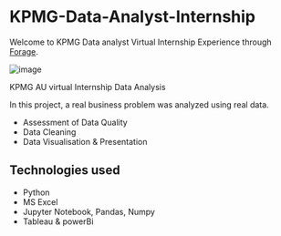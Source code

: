 # KPMG-Data-Analyst-Internship

Welcome to KPMG Data analyst Virtual Internship Experience through [Forage](https://www.theforage.com/).

![image](https://github.com/prathmeshpatil98/Certificates/blob/main/KPMG%20CErtificate-1.png)


KPMG AU virtual Internship Data Analysis

In this project, a real business problem was analyzed using real data. 

*   Assessment of Data Quality
*   Data Cleaning
*   Data Visualisation & Presentation 

## Technologies used

*  Python
*  MS Excel
*  Jupyter Notebook, Pandas, Numpy
*  Tableau & powerBi
